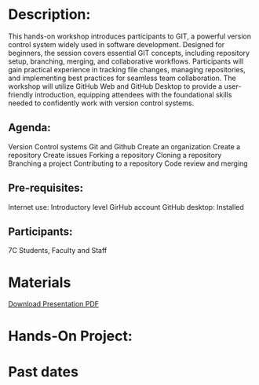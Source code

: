 #  Description:
This hands-on workshop introduces participants to GIT, a powerful version control system widely used in software development. Designed for beginners, the session covers essential GIT concepts, including repository setup, branching, merging, and collaborative workflows. Participants will gain practical experience in tracking file changes, managing repositories, and implementing best practices for seamless team collaboration. The workshop will utilize GitHub Web and GitHub Desktop to provide a user-friendly introduction, equipping attendees with the foundational skills needed to confidently work with version control systems.

## Agenda:
Version Control systems
Git and Github
Create an organization
Create a repository
Create issues
Forking a repository
Cloning a repository
Branching a project
Contributing to a repository
Code review and merging

## Pre-requisites:
Internet use: Introductory level
GirHub account
GitHub desktop: Installed

## Participants:
7C Students, Faculty and Staff

# Materials

<a href="{{ site.baseurl }}/assets/presentation.pdf" target="_blank">Download Presentation PDF</a>

# Hands-On Project:

# Past dates

